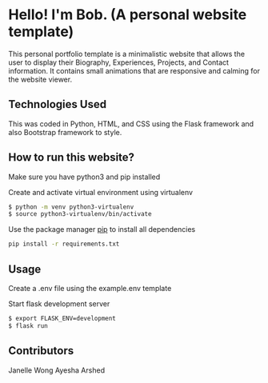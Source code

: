 # Hello! I'm Bob. (A personal website template)

This personal portfolio template is a minimalistic website that allows the user to display their Biography, Experiences, Projects, and Contact information. It contains small animations that are responsive and calming for the website viewer. 
 
## Technologies Used
This was coded in Python, HTML, and CSS using the Flask framework and also Bootstrap framework to style. 

## How to run this website? 

Make sure you have python3 and pip installed

Create and activate virtual environment using virtualenv
```bash
$ python -m venv python3-virtualenv
$ source python3-virtualenv/bin/activate
```

Use the package manager [pip](https://pip.pypa.io/en/stable/) to install all dependencies

```bash
pip install -r requirements.txt
```

## Usage


Create a .env file using the example.env template


Start flask development server
```bash
$ export FLASK_ENV=development
$ flask run
```

## Contributors
Janelle Wong 
Ayesha Arshed

